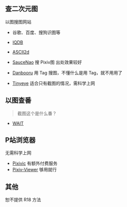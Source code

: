 ## 查二次元图
以图搜图网站
- 谷歌、百度、搜狗识图等
- [IQDB](http://iqdb.org)
- [ASCII2d](http://www.ascii2d.net)
- [SauceNao](https://saucenao.com) 搜 Pixiv图 出处效果较好

- [Danbooru](http://danbooru.me) 用 Tag 搜图，不懂什么是用 Tag，就不用用了
- [Tinyeye](http://www.tineye.com) 适合只有截图的情况，需科学上网

## 以图查番
> 截图这个是什么番？
- [WAIT](https://trace.moe)

## P站浏览器
无需科学上网  
- [Pixivic](https://pixivic.com/) 有额外付费服务  
- [Pixiv-Viewer](https://lab.getloli.com/pixiv-viewer/) 够用就行

## 其他
恕不提供 R18 方法
